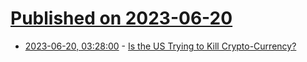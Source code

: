 # [Published on 2023-06-20](index.md)

* [2023-06-20, 03:28:00](https://soylentnews.org/article.pl?sid=23/06/19/169217&from=rss) - [Is the US Trying to Kill Crypto-Currency?](https://soylentnews.org/article.pl?sid=23/06/19/169217&from=rss)
